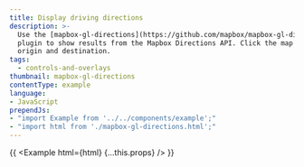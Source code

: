 ```yaml
---
title: Display driving directions
description: >-
  Use the [mapbox-gl-directions](https://github.com/mapbox/mapbox-gl-directions)
  plugin to show results from the Mapbox Directions API. Click the map to add an
  origin and destination.
tags:
  - controls-and-overlays
thumbnail: mapbox-gl-directions
contentType: example
language:
- JavaScript
prependJs:
- "import Example from '../../components/example';"
- "import html from './mapbox-gl-directions.html';"
---
```


{{ <Example html={html} {...this.props} /> }}
